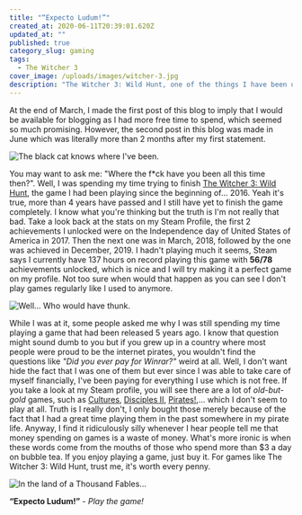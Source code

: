 ```yaml
---
title: "“Expecto Ludum!”"
created_at: 2020-06-11T20:39:01.620Z
updated_at: ""
published: true
category_slug: gaming
tags:
  - The Witcher 3
cover_image: /uploads/images/witcher-3.jpg
description: "The Witcher 3: Wild Hunt, one of the things I have been up to lately."
---
```


At the end of March, I made the first post of this blog to imply that I would be available for blogging as I had more free time to spend, which seemed so much promising. However, the second post in this blog was made in June which was literally more than 2 months after my first statement.

![The black cat knows where I've been.](https://steamuserimages-a.akamaihd.net/ugc/1028454286807318648/A67A184F65270C6A8AA015EBE2E3B64CFBF9EE46/)

You may want to ask me: "Where the f\*ck have you been all this time then?". Well, I was spending my time trying to finish [The Witcher 3: Wild Hunt](https://store.steampowered.com/app/292030/The_Witcher_3_Wild_Hunt/), the game I had been playing since the beginning of... 2016. Yeah it's true, more than 4 years have passed and I still have yet to finish the game completely. I know what you're thinking but the truth is I'm not really that bad. Take a look back at the stats on my Steam Profile, the first 2 achievements I unlocked were on the Independence day of United States of America in 2017. Then the next one was in March, 2018, followed by the one was achieved in December, 2019. I hadn't playing much it seems, Steam says I currently have 137 hours on record playing this game with **56/78** achievements unlocked, which is nice and I will try making it a perfect game on my profile. Not too sure when would that happen as you can see I don't play games regularly like I used to anymore.

![Well... Who would have thunk.](https://steamuserimages-a.akamaihd.net/ugc/1190587229906128095/F6969CF675D0C8C3F3D675F9AF5AE80523F183A4/)

While I was at it, some people asked me why I was still spending my time playing a game that had been released 5 years ago. I know that question might sound dumb to you but if you grew up in a country where most people were proud to be the internet pirates, you wouldn't find the questions like _"Did you ever pay for Winrar?"_ weird at all. Well, I don't want hide the fact that I was one of them but ever since I was able to take care of myself financially, I've been paying for everything I use which is not free. If you take a look at my Steam profile, you will see there are a lot of _old-but-gold_ games, such as [Cultures](https://store.steampowered.com/app/351870/Cultures__8th_Wonder_of_the_World/), [Disciples II](https://store.steampowered.com/app/1640/Disciples_II_Galleans_Return/), [Pirates!](https://store.steampowered.com/app/3920/Sid_Meiers_Pirates/),... which I don't seem to play at all. Truth is I really don't, I only bought those merely because of the fact that I had a great time playing them in the past somewhere in my pirate life. Anyway, I find it ridiculously silly whenever I hear people tell me that money spending on games is a waste of money. What's more ironic is when these words come from the mouths of those who spend more than $3 a day on bubble tea. If you enjoy playing a game, just buy it. For games like The Witcher 3: Wild Hunt, trust me, it's worth every penny.

![In the land of a Thousand Fables...](https://steamuserimages-a.akamaihd.net/ugc/1190587229906118910/20E7530397BAB1EFC9742B8C5F3055B403A81C17/)

**“Expecto Ludum!”** - _Play the game!_

